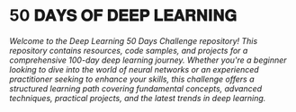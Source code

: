 # 50 𝐃𝐀𝐘𝐒 𝐎𝐅 𝐃𝐄𝐄𝐏 𝐋𝐄𝐀𝐑𝐍𝐈𝐍𝐆 

_Welcome to the Deep Learning 50 Days Challenge repository! This repository contains resources, code samples, and projects for a comprehensive 100-day deep learning journey. Whether you're a beginner looking to dive into the world of neural networks or an experienced practitioner seeking to enhance your skills, this challenge offers a structured learning path covering fundamental concepts, advanced techniques, practical projects, and the latest trends in deep learning._
